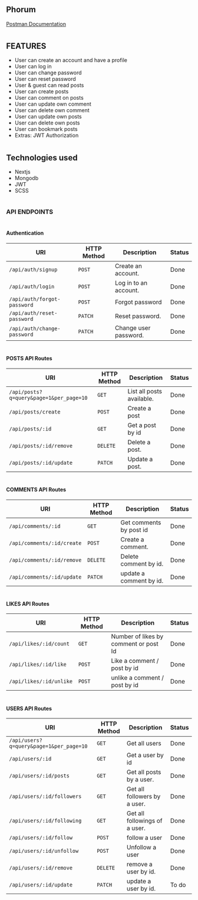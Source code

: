 ## Phorum
[Postman Documentation](https://web.postman.co/workspace/My-Workspace~dc574d07-716a-4a50-82d9-dd68ab6760ef/documentation/7097316-5ff14e1e-daa5-4861-a156-d17acaaf9ced)

#

## FEATURES

- User can create an account and have a profile
- User can log in
- User can change password
- User can reset password
- User & guest can read posts
- User can create posts
- User can comment on posts
- User can update own comment
- User can delete own comment
- User can update own posts
- User can delete own posts
- User can bookmark posts
- Extras: JWT Authorization

#

## Technologies used

- Nextjs
- Mongodb
- JWT
- SCSS

#

### API ENDPOINTS

#

#### Authentication

| URI                                    | HTTP Method | Description           | Status |
| -------------------------------------- | ----------- | --------------------- | ------ |
| <code>/api/auth/signup</code>          | `POST`      | Create an account.    | Done   |
| <code>/api/auth/login</code>           | `POST`      | Log in to an account. | Done   |
| <code>/api/auth/forgot-password</code> | `POST`      | Forgot password       | Done   |
| <code>/api/auth/reset-password</code>  | `PATCH`     | Reset password.       | Done   |
| <code>/api/auth/change-password</code> | `PATCH`     | Change user password. | Done   |

#

#### POSTS API Routes

| URI                                                | HTTP Method | Description               | Status |
| -------------------------------------------------- | ----------- | ------------------------- | ------ |
| <code>/api/posts?q=query&page=1&per_page=10</code> | `GET`       | List all posts available. | Done   |
| <code>/api/posts/create</code>                     | `POST`      | Create a post             | Done   |
| <code>/api/posts/:id</code>                        | `GET`       | Get a post by id          | Done   |
| <code>/api/posts/:id/remove</code>                 | `DELETE`    | Delete a post.            | Done   |
| <code>/api/posts/:id/update</code>                 | `PATCH`     | Update a post.            | Done   |

#

#### COMMENTS API Routes

| URI                                   | HTTP Method | Description             | Status |
| ------------------------------------- | ----------- | ----------------------- | ------ |
| <code>/api/comments/:id</code>        | `GET`       | Get comments by post id | Done   |
| <code>/api/comments/:id/create</code> | `POST`      | Create a comment.       | Done   |
| <code>/api/comments/:id/remove</code> | `DELETE`    | Delete comment by id.   | Done   |
| <code>/api/comments/:id/update</code> | `PATCH`     | update a comment by id. | Done   |

#

#### LIKES API Routes

| URI                                | HTTP Method | Description                           | Status |
| ---------------------------------- | ----------- | ------------------------------------- | ------ |
| <code>/api/likes/:id/count</code>  | `GET`       | Number of likes by comment or post Id | Done   |
| <code>/api/likes/:id/like</code>   | `POST`      | Like a comment / post by id           | Done   |
| <code>/api/likes/:id/unlike</code> | `POST`      | unlike a comment / post by id         | Done   |

#

#### USERS API Routes

| URI                                                | HTTP Method | Description                   | Status |
| -------------------------------------------------- | ----------- | ----------------------------- | ------ |
| <code>/api/users?q=query&page=1&per_page=10</code> | `GET`       | Get all users                 | Done   |
| <code>/api/users/:id</code>                        | `GET`       | Get a user by id              | Done   |
| <code>/api/users/:id/posts</code>                  | `GET`       | Get all posts by a user.      | Done   |
| <code>/api/users/:id/followers</code>              | `GET`       | Get all followers by a user.  | Done   |
| <code>/api/users/:id/following</code>              | `GET`       | Get all followings of a user. | Done   |
| <code>/api/users/:id/follow</code>                 | `POST`      | follow a user                 | Done   |
| <code>/api/users/:id/unfollow</code>               | `POST`      | Unfollow a user               | Done   |
| <code>/api/users/:id/remove</code>                 | `DELETE`    | remove a user by id.          | Done   |
| <code>/api/users/:id/update</code>                 | `PATCH`     | update a user by id.          | To do  |
